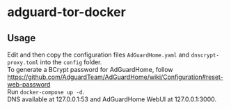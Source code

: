 # adguard-tor-docker

## Usage
Edit and then copy the configuration files `AdGuardHome.yaml` and `dnscrypt-proxy.toml` into the `config` folder.  
To generate a BCrypt password for AdGuardHome, follow <https://github.com/AdguardTeam/AdGuardHome/wiki/Configuration#reset-web-password>  
Run `docker-compose up -d`.  
DNS available at 127.0.0.1:53 and AdGuardHome WebUI at 127.0.0.1:3000.
